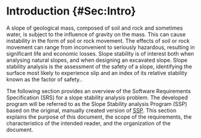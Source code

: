 # Introduction {#Sec:Intro}

A slope of geological mass, composed of soil and rock and sometimes water, is subject to the influence of gravity on the mass. This can cause instability in the form of soil or rock movement. The effects of soil or rock movement can range from inconvenient to seriously hazardous, resulting in significant life and economic losses. Slope stability is of interest both when analysing natural slopes, and when designing an excavated slope. Slope stability analysis is the assessment of the safety of a slope, identifying the surface most likely to experience slip and an index of its relative stability known as the factor of safety..

The following section provides an overview of the Software Requirements Specification (SRS) for a slope stability analysis problem. The developed program will be referred to as the Slope Stability analysis Program (SSP) based on the original, manually created version of [SSP](https://github.com/smiths/caseStudies/blob/master/CaseStudies/ssp). This section explains the purpose of this document, the scope of the requirements, the characteristics of the intended reader, and the organization of the document.
